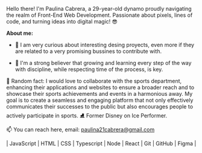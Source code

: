 Hello there! I'm Paulina Cabrera, a 29-year-old dynamo proudly navigating the realm of Front-End Web Development. Passionate about pixels, lines of code, and turning ideas into digital magic! :sunglasses:

**About me:**
- 👀 I am very curious about interesting desing proyects, even more if they are related to a very promising bussines to contribute with.

- 🌱 I'm a strong believer that growing and learning every step of the way with discipline, while respecting time of the process, is key.

🏅 Random fact: I would love to collaborate with the sports department, enhancing their applications and websites to ensure a broader reach and to showcase their sports achievements and events in a harmonious away. 
My goal is to create a seamless and engaging platform that not only effectively communicates their successes to the public but also encourages people to actively participate in sports.
⛸ Former Disney on Ice Performer.

📫 You can reach here, email: paulina21cabrera@gmail.com 

| JavaScript | HTML | CSS | Typescript | Node | React | Git | GitHub | Figma |


